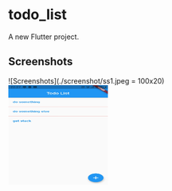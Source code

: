 # todo_list

A new Flutter project.

## Screenshots 
![Screenshots](./screenshot/ss1.jpeg = 100x20)
<img src="./screenshot/ss1.jpeg" alt="screenshot" width="200" height='200'/>